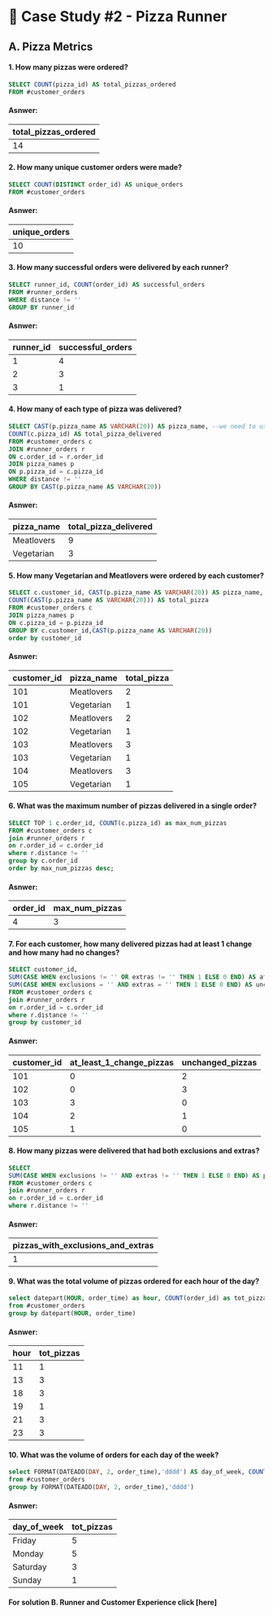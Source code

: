 # 🍕 Case Study #2 - Pizza Runner
## A. Pizza Metrics

#### 1. How many pizzas were ordered?

```sql
SELECT COUNT(pizza_id) AS total_pizzas_ordered
FROM #customer_orders 
```

#### Asnwer:

| total_pizzas_ordered |  
| ----------- | 
| 14          | 


#### 2. How many unique customer orders were made?

```sql
SELECT COUNT(DISTINCT order_id) AS unique_orders
FROM #customer_orders
```

#### Asnwer:

| unique_orders |  
| ----------- | 
| 10          | 


#### 3. How many successful orders were delivered by each runner?

```sql
SELECT runner_id, COUNT(order_id) AS successful_orders
FROM #runner_orders
WHERE distance != ''
GROUP BY runner_id
```

#### Asnwer:

| runner_id | successful_orders |
| -------- | --------------- |
| 1	| 4 |
| 2 |	3 |
| 3 |	1 |


#### 4. How many of each type of pizza was delivered?

```sql
SELECT CAST(p.pizza_name AS VARCHAR(20)) AS pizza_name, --we need to use type casting since it won't allow to group by pizza_name otherwise
COUNT(c.pizza_id) AS total_pizza_delivered
FROM #customer_orders c
JOIN #runner_orders r
ON c.order_id = r.order_id
JOIN pizza_names p
ON p.pizza_id = c.pizza_id
WHERE distance != ''
GROUP BY CAST(p.pizza_name AS VARCHAR(20))
```


#### Asnwer:

| pizza_name | total_pizza_delivered |
| --------- | ------------------- |
| Meatlovers |	9 |
| Vegetarian	| 3 |


#### 5. How many Vegetarian and Meatlovers were ordered by each customer?

```sql
SELECT c.customer_id, CAST(p.pizza_name AS VARCHAR(20)) AS pizza_name,
COUNT(CAST(p.pizza_name AS VARCHAR(20))) AS total_pizza
FROM #customer_orders c
JOIN pizza_names p                                                    
ON c.pizza_id = p.pizza_id
GROUP BY c.customer_id,CAST(p.pizza_name AS VARCHAR(20))   
order by customer_id
```

#### Asnwer:

| customer_id | pizza_name | total_pizza |
| ---------- | ---------- | ----------- | 
| 101	| Meatlovers	| 2 |
| 101	| Vegetarian	| 1 |
| 102	| Meatlovers	| 2 |
| 102	| Vegetarian	| 1 |
| 103	| Meatlovers	| 3 |
| 103	| Vegetarian	| 1 |
| 104	| Meatlovers	| 3 |
| 105	| Vegetarian	| 1 |


#### 6. What was the maximum number of pizzas delivered in a single order? 

```sql
SELECT TOP 1 c.order_id, COUNT(c.pizza_id) as max_num_pizzas
FROM #customer_orders c
join #runner_orders r
on r.order_id = c.order_id
where r.distance != ''
group by c.order_id
order by max_num_pizzas desc; 
```


#### Asnwer:

| order_id | max_num_pizzas |
| -------- | -------------- |
| 4	 | 3 |


#### 7. For each customer, how many delivered pizzas had at least 1 change and how many had no changes?

```sql
SELECT customer_id,
SUM(CASE WHEN exclusions != '' OR extras != '' THEN 1 ELSE 0 END) AS at_least_1_change_pizzas,
SUM(CASE WHEN exclusions = '' AND extras = '' THEN 1 ELSE 0 END) AS unchanged_pizzas
FROM #customer_orders c
join #runner_orders r
on r.order_id = c.order_id
where r.distance != ''
group by customer_id
```

#### Asnwer:

| customer_id | at_least_1_change_pizzas | unchanged_pizzas |
| ----------- | ------------------------ | ----------------- |
| 101 | 0 |	2 |
| 102	| 0	| 3 |
| 103	| 3	| 0 |
| 104	| 2	| 1 |
| 105	| 1	| 0 | 


#### 8. How many pizzas were delivered that had both exclusions and extras?

```sql
SELECT 
SUM(CASE WHEN exclusions != '' AND extras != '' THEN 1 ELSE 0 END) AS pizzas_with_exclusions_and_extras
FROM #customer_orders c
join #runner_orders r
on r.order_id = c.order_id
where r.distance != ''
```

#### Asnwer:

| pizzas_with_exclusions_and_extras | 
| ------------------------------ | 
| 1 |


#### 9. What was the total volume of pizzas ordered for each hour of the day?

```sql
select datepart(HOUR, order_time) as hour, COUNT(order_id) as tot_pizzas
from #customer_orders
group by datepart(HOUR, order_time)
```


#### Asnwer:

| hour | tot_pizzas |
| ---- | ---------- |
| 11	| 1 | 
| 13	| 3 | 
| 18	| 3 | 
| 19	| 1 |
| 21	| 3 |
| 23	| 3 |


#### 10. What was the volume of orders for each day of the week?

```sql
select FORMAT(DATEADD(DAY, 2, order_time),'dddd') AS day_of_week, COUNT(order_id) as tot_pizzas
from #customer_orders
group by FORMAT(DATEADD(DAY, 2, order_time),'dddd') 
```


#### Asnwer:

| day_of_week | tot_pizzas |
| ----------- | --------- | 
| Friday	| 5 | 
| Monday	| 5 |
| Saturday	| 3 |
| Sunday	| 1 |


#### For solution B. Runner and Customer Experience click [here] 
